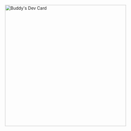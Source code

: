 <a href="https://app.daily.dev/Krieit"><img src="https://api.daily.dev/devcards/1f13543dc2e7412f91f399ad6383f7d4.png?r=vjn" width="400" alt="Buddy's Dev Card"/></a>
